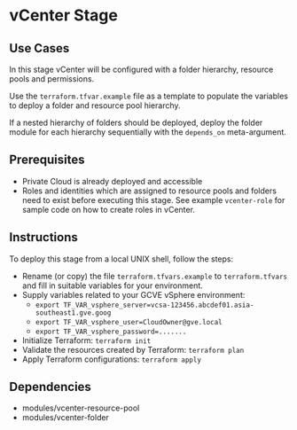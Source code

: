 # vCenter Stage

## Use Cases

In this stage vCenter will be configured with a folder hierarchy, resource pools and permissions.

Use the `terraform.tfvar.example` file as a template to populate the variables to deploy a folder and resource pool hierarchy.

If a nested hierarchy of folders should be deployed, deploy the folder module for each hierarchy sequentially with the `depends_on` meta-argument.

## Prerequisites

 * Private Cloud is already deployed and accessible
 * Roles and identities which are assigned to resource pools and folders need to exist before executing this stage. See example
 `vcenter-role` for sample code on how to create roles in vCenter.

## Instructions

To deploy this stage from a local UNIX shell, follow the steps:
 * Rename (or copy) the file `terraform.tfvars.example` to `terraform.tfvars` and fill in suitable variables for your environment.
 * Supply variables related to your GCVE vSphere environment:
   * `export TF_VAR_vsphere_server=vcsa-123456.abcdef01.asia-southeast1.gve.goog`
   * `export TF_VAR_vsphere_user=CloudOwner@gve.local`
   * `export TF_VAR_vsphere_password=.......`
 * Initialize Terraform: `terraform init`
 * Validate the resources created by Terraform: `terraform plan`
 * Apply Terraform configurations: `terraform apply`

## Dependencies

 * modules/vcenter-resource-pool
 * modules/vcenter-folder
 